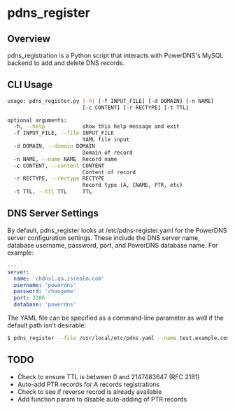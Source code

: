 # pdns_register

## Overview
pdns_registration is a Python script that interacts with PowerDNS's MySQL backend to add and delete DNS records.

## CLI Usage

```bash
usage: pdns_register.py [-h] [-f INPUT_FILE] [-d DOMAIN] [-n NAME]
                        [-c CONTENT] [-r RECTYPE] [-t TTL]

optional arguments:
  -h, --help            show this help message and exit
  -f INPUT_FILE, --file INPUT_FILE
                        YAML file input
  -d DOMAIN, --domain DOMAIN
                        Domain of record
  -n NAME, --name NAME  Record name
  -c CONTENT, --content CONTENT
                        Content of record
  -r RECTYPE, --rectype RECTYPE
                        Record type (A, CNAME, PTR, etc)
  -t TTL, --ttl TTL     TTL
```

## DNS Server Settings
By default, pdns_register looks at /etc/pdns-register.yaml for the PowerDNS server configuration settings. These include the DNS server name, database username, password, port, and PowerDNS database name. For example:
```yaml
---
server:
  name: 'chdns1.qa.isrealm.com'
  username: 'powerdns'
  password: 'changeme'
  port: 3306
  database: 'powerdns'
```

The YAML file can be specified as a command-line parameter as well if the default path isn't desirable:
```bash
$ pdns_register --file /usr/local/etc/pdns.yaml --name test.example.com --content 10.2.3.4 --rectype A --domain example.com
```

## TODO
* Check to ensure TTL is between 0 and 2147483647 (RFC 2181)
* Auto-add PTR records for A records registrations
* Check to see if reverse recrod is already available
* Add function param to disable auto-adding of PTR records